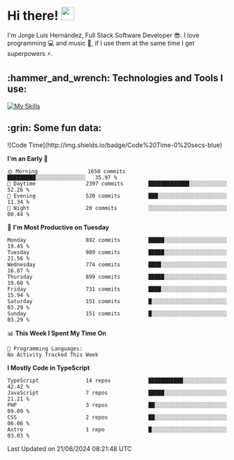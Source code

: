 <h1 align="left">
 <abc>
  <br>Hi there! <img src="https://user-images.githubusercontent.com/42378118/110234147-e3259600-7f4e-11eb-95be-0c4047144dea.gif" width="30"><br>
 </abc>
</h1>

I'm Jorge Luis Hernández, Full Stack Software Developer :sunglasses:. I love programming :computer: and music :musical_score:, if I use them at the same time I get superpowers :zap:. 


<h2 align="left">:hammer_and_wrench: Technologies and Tools I use:</h2>

[![My Skills](https://skillicons.dev/icons?i=js,ts,html,css,py,vue,react,next,nest,postgres,mysql)](https://skillicons.dev)

<h2 align="left">:grin: Some fun data:</h2>
<!--START_SECTION:waka-->
![Code Time](http://img.shields.io/badge/Code%20Time-0%20secs-blue)

**I'm an Early 🐤** 

```text
🌞 Morning                1650 commits        █████████░░░░░░░░░░░░░░░░   35.97 % 
🌆 Daytime                2397 commits        █████████████░░░░░░░░░░░░   52.26 % 
🌃 Evening                520 commits         ███░░░░░░░░░░░░░░░░░░░░░░   11.34 % 
🌙 Night                  20 commits          ░░░░░░░░░░░░░░░░░░░░░░░░░   00.44 % 
```
📅 **I'm Most Productive on Tuesday** 

```text
Monday                   892 commits         █████░░░░░░░░░░░░░░░░░░░░   19.45 % 
Tuesday                  989 commits         █████░░░░░░░░░░░░░░░░░░░░   21.56 % 
Wednesday                774 commits         ████░░░░░░░░░░░░░░░░░░░░░   16.87 % 
Thursday                 899 commits         █████░░░░░░░░░░░░░░░░░░░░   19.60 % 
Friday                   731 commits         ████░░░░░░░░░░░░░░░░░░░░░   15.94 % 
Saturday                 151 commits         █░░░░░░░░░░░░░░░░░░░░░░░░   03.29 % 
Sunday                   151 commits         █░░░░░░░░░░░░░░░░░░░░░░░░   03.29 % 
```


📊 **This Week I Spent My Time On** 

```text
💬 Programming Languages: 
No Activity Tracked This Week
```

**I Mostly Code in TypeScript** 

```text
TypeScript               14 repos            ███████████░░░░░░░░░░░░░░   42.42 % 
JavaScript               7 repos             █████░░░░░░░░░░░░░░░░░░░░   21.21 % 
PHP                      3 repos             ██░░░░░░░░░░░░░░░░░░░░░░░   09.09 % 
CSS                      2 repos             ██░░░░░░░░░░░░░░░░░░░░░░░   06.06 % 
Astro                    1 repo              █░░░░░░░░░░░░░░░░░░░░░░░░   03.03 % 
```




 Last Updated on 21/06/2024 08:21:48 UTC
<!--END_SECTION:waka-->
